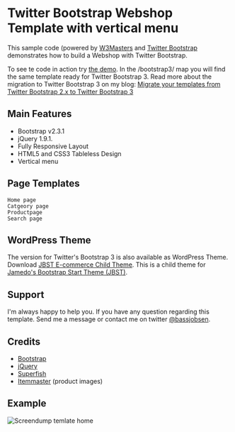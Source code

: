 Twitter Bootstrap Webshop Template with vertical menu
=====================================================

This sample code (powered by [W3Masters](http://www.w3masters.nl/) and [Twitter Bootstrap](http://twitter.github.com/bootstrap/) demonstrates how to build a Webshop with Twitter Bootstrap.

To see te code in action try [the demo](http://www.w3masters.nl/webshop/). In the /bootstrap3/ map you will find the same template ready for Twitter Bootstrap 3. Read more about the migration to Twitter Bootstrap 3 on my blog: [Migrate your templates from Twitter Bootstrap 2.x to Twitter Bootstrap 3](http://bassjobsen.weblogs.fm/migrate-your-templates-from-twitter-bootstrap-2-x-to-twitter-bootstrap-3/)

Main Features
-------------

* Bootstrap v2.3.1
* jQuery 1.9.1.
* Fully Responsive Layout
* HTML5 and CSS3 Tableless Design
* Vertical menu

Page Templates
--------------

    Home page
    Catgeory page
    Productpage
    Search page

WordPress Theme
---------------

The version for Twitter's Bootstrap 3 is also available as WordPress Theme. Download [JBST E-commerce Child Theme](https://github.com/bassjobsen/jbst-e-commerce-child-theme). This is a child theme for [Jamedo's Bootstrap Start Theme (JBST)](https://github.com/bassjobsen/jamedo-bootstrap-start-theme).  

Support
-------

I'm always happy to help you. If you have any question regarding this template. Send me a message or contact me on twitter [@bassjobsen](http://twitter.com/bassjobsen).

Credits
-------

* [Bootstrap](http://twitter.github.com/bootstrap/)
* [jQuery](http://www.jquery.com/)
* [Superfish](http://users.tpg.com.au/j_birch/plugins/superfish/)
* [Itemmaster](http://www.itemmaster.com/) (product images)

Example
-------
![Screendump temlate home](http://bassjobsen.weblogs.fm/wp-content/uploads/2013/03/webshop-300x238.png)
